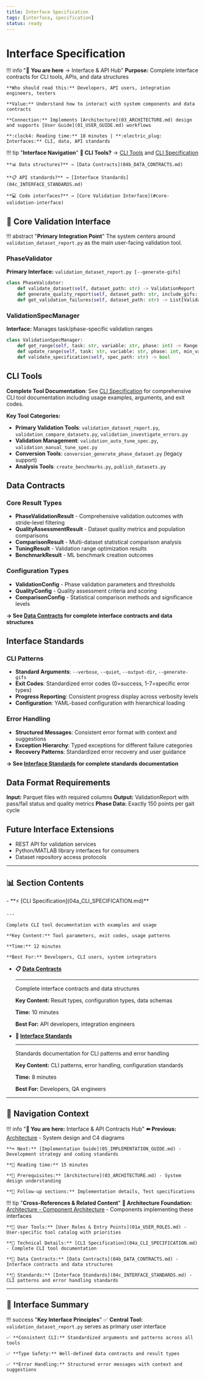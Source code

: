```yaml
---
title: Interface Specification
tags: [interface, specification]
status: ready
---
```


# Interface Specification

!!! info ":electric_plug: **You are here** → Interface & API Hub"
    **Purpose:** Complete interface contracts for CLI tools, APIs, and data structures
    
    **Who should read this:** Developers, API users, integration engineers, testers
    
    **Value:** Understand how to interact with system components and data contracts
    
    **Connection:** Implements [Architecture](03_ARCHITECTURE.md) design and supports [User Guide](01_USER_GUIDE.md) workflows
    
    **:clock4: Reading time:** 18 minutes | **:electric_plug: Interfaces:** CLI, data, API standards

!!! tip "**Interface Navigation**"
    **🔧 CLI Tools?** → [CLI Tools](#cli-tools) and [CLI Specification](04a_CLI_SPECIFICATION.md)
    
    **📊 Data structures?** → [Data Contracts](04b_DATA_CONTRACTS.md)
    
    **📋 API standards?** → [Interface Standards](04c_INTERFACE_STANDARDS.md)
    
    **💻 Code interfaces?** → [Core Validation Interface](#core-validation-interface)

## 🔧 Core Validation Interface

!!! abstract "**Primary Integration Point**"
    The system centers around `validation_dataset_report.py` as the main user-facing validation tool.

### PhaseValidator

**Primary Interface:** `validation_dataset_report.py [--generate-gifs]`

```python
class PhaseValidator:
    def validate_dataset(self, dataset_path: str) -> ValidationReport
    def generate_quality_report(self, dataset_path: str, include_gifs: bool = False)
    def get_validation_failures(self, dataset_path: str) -> List[ValidationFailure]
```

### ValidationSpecManager

**Interface:** Manages task/phase-specific validation ranges

```python
class ValidationSpecManager:
    def get_range(self, task: str, variable: str, phase: int) -> Range
    def update_range(self, task: str, variable: str, phase: int, min_val: float, max_val: float)
    def validate_specification(self, spec_path: str) -> bool
```

## CLI Tools

**Complete Tool Documentation**: See [CLI Specification](04a_CLI_SPECIFICATION.md) for comprehensive CLI tool documentation including usage examples, arguments, and exit codes.

**Key Tool Categories:**
- **Primary Validation Tools**: `validation_dataset_report.py`, `validation_compare_datasets.py`, `validation_investigate_errors.py`
- **Validation Management**: `validation_auto_tune_spec.py`, `validation_manual_tune_spec.py`
- **Conversion Tools**: `conversion_generate_phase_dataset.py` (legacy support)
- **Analysis Tools**: `create_benchmarks.py`, `publish_datasets.py`

## Data Contracts

### Core Result Types

- **PhaseValidationResult** - Comprehensive validation outcomes with stride-level filtering
- **QualityAssessmentResult** - Dataset quality metrics and population comparisons
- **ComparisonResult** - Multi-dataset statistical comparison analysis
- **TuningResult** - Validation range optimization results
- **BenchmarkResult** - ML benchmark creation outcomes

### Configuration Types

- **ValidationConfig** - Phase validation parameters and thresholds
- **QualityConfig** - Quality assessment criteria and scoring
- **ComparisonConfig** - Statistical comparison methods and significance levels

**→ See [Data Contracts](./04b_DATA_CONTRACTS.md) for complete interface contracts and data structures**

## Interface Standards

### CLI Patterns

- **Standard Arguments**: `--verbose`, `--quiet`, `--output-dir`, `--generate-gifs`
- **Exit Codes**: Standardized error codes (0=success, 1-7=specific error types)
- **Progress Reporting**: Consistent progress display across verbosity levels
- **Configuration**: YAML-based configuration with hierarchical loading

### Error Handling

- **Structured Messages**: Consistent error format with context and suggestions
- **Exception Hierarchy**: Typed exceptions for different failure categories
- **Recovery Patterns**: Standardized error recovery and user guidance

**→ See [Interface Standards](./04c_INTERFACE_STANDARDS.md) for complete standards documentation**

## Data Format Requirements

**Input:** Parquet files with required columns
**Output:** ValidationReport with pass/fail status and quality metrics
**Phase Data:** Exactly 150 points per gait cycle

## Future Interface Extensions

- REST API for validation services
- Python/MATLAB library interfaces for consumers
- Dataset repository access protocols

---

## 📊 Section Contents

<div class="grid cards" markdown>
-   **⚡ [CLI Specification](04a_CLI_SPECIFICATION.md)**
    
    ---
    
    Complete CLI tool documentation with examples and usage
    
    **Key Content:** Tool parameters, exit codes, usage patterns
    
    **Time:** 12 minutes
    
    **Best For:** Developers, CLI users, system integrators

-   **📋 [Data Contracts](04b_DATA_CONTRACTS.md)**
    
    ---
    
    Complete interface contracts and data structures
    
    **Key Content:** Result types, configuration types, data schemas
    
    **Time:** 10 minutes
    
    **Best For:** API developers, integration engineers

-   **📐 [Interface Standards](04c_INTERFACE_STANDARDS.md)**
    
    ---
    
    Standards documentation for CLI patterns and error handling
    
    **Key Content:** CLI patterns, error handling, configuration standards
    
    **Time:** 8 minutes
    
    **Best For:** Developers, QA engineers
</div>

---

## 🧭 Navigation Context

!!! info "**📍 You are here:** Interface & API Contracts Hub"
    **⬅️ Previous:** [Architecture](03_ARCHITECTURE.md) - System design and C4 diagrams
    
    **➡️ Next:** [Implementation Guide](05_IMPLEMENTATION_GUIDE.md) - Development strategy and coding standards
    
    **📖 Reading time:** 15 minutes
    
    **🎯 Prerequisites:** [Architecture](03_ARCHITECTURE.md) - System design understanding
    
    **🔄 Follow-up sections:** Implementation details, Test specifications

!!! tip "**Cross-References & Related Content**"
    **🔗 Architecture Foundation:** [Architecture - Component Architecture](03_ARCHITECTURE.md#component-architecture) - Components implementing these interfaces
    
    **🔗 User Tools:** [User Roles & Entry Points](01a_USER_ROLES.md) - User-specific tool catalog with priorities
    
    **🔗 Technical Details:** [CLI Specification](04a_CLI_SPECIFICATION.md) - Complete CLI tool documentation
    
    **🔗 Data Contracts:** [Data Contracts](04b_DATA_CONTRACTS.md) - Interface contracts and data structures
    
    **🔗 Standards:** [Interface Standards](04c_INTERFACE_STANDARDS.md) - CLI patterns and error handling standards

---

## 🔧 Interface Summary

!!! success "**Key Interface Principles**"
    ✅ **Central Tool:** `validation_dataset_report.py` serves as primary user interface
    
    ✅ **Consistent CLI:** Standardized arguments and patterns across all tools
    
    ✅ **Type Safety:** Well-defined data contracts and result types
    
    ✅ **Error Handling:** Structured error messages with context and suggestions
